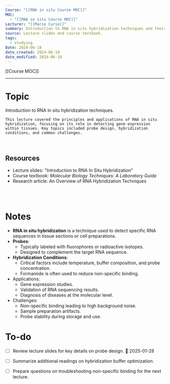 ```yaml
---
Course: "[[RNA in situ Course MOC]]"
MOC:
  - "[[RNA in situ Course MOC]]"
Lecturer: "[[Marie Curie]]"
summary: Introduction to RNA in situ hybridization techniques and their applications in biomedical research.
source: Lecture slides and course textbook.
tags:
  - studying
Date: 2024-06-10
date_created: 2024-06-10
date_modified: 2024-06-10
---
```


[[Course MOC]]

---

# Topic

Introduction to RNA in situ hybridization techniques.

```ad-summary
This lecture covered the principles and applications of RNA in situ hybridization, focusing on its role in detecting gene expression within tissues. Key topics included probe design, hybridization conditions, and common challenges.
```

<br>

##  Resources

- Lecture slides: "Introduction to RNA In Situ Hybridization"
- Course textbook: _Molecular Biology Techniques: A Laboratory Guide_
- Research article: An Overview of RNA Hybridization Techniques


<br> 
<br>


# Notes 

- **RNA in situ hybridization** is a technique used to detect specific RNA sequences in tissue sections or cell preparations.
- **Probes**:
    - Typically labeled with fluorophores or radioactive isotopes.
    - Designed to complement the target RNA sequence.
- **Hybridization Conditions**:
    - Critical factors include temperature, buffer composition, and probe concentration.
    - Formamide is often used to reduce non-specific binding.
- Applications:
    - Gene expression studies.
    - Validation of RNA sequencing results.
    - Diagnosis of diseases at the molecular level.
- Challenges:
    - Non-specific binding leading to high background noise.
    - Sample preparation artifacts.
    - Probe stability during storage and use.


# To-do

- [ ]  Review lecture slides for key details on probe design. 📅 2025-01-28
- [ ]  Summarize additional readings on hybridization buffer optimization.
- [ ]  Prepare questions on troubleshooting non-specific binding for the next lecture.


